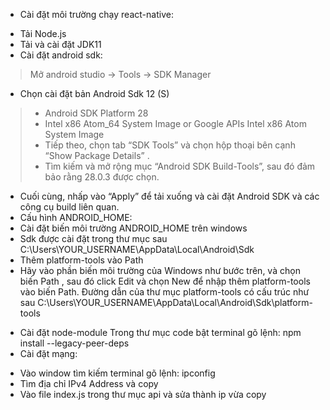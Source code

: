 - Cài đặt môi trường chạy react-native:
+ Tải Node.js
+ Tải và cài đặt JDK11
+ Cài đặt android sdk:
> Mở android studio -> Tools -> SDK Manager
+ Chọn cài đặt bản Android Sdk 12 (S)
> + Android SDK Platform 28
>  + Intel x86 Atom_64 System Image or Google APIs Intel x86 Atom System Image
>  + Tiếp theo, chọn tab “SDK Tools” và chọn hộp thoại bên cạnh “Show Package Details” .
>  + Tìm kiếm và mở rộng mục “Android SDK Build-Tools”, sau đó đảm bảo rằng 28.0.3 được chọn.
+ Cuối cùng, nhấp vào “Apply” để tải xuống và cài đặt Android SDK và các công cụ build liên quan.
+ Cấu hình ANDROID_HOME:
+ Cài đặt biến môi trường ANDROID_HOME trên windows
+ Sdk được cài đặt trong thư mục sau
C:\Users\YOUR_USERNAME\AppData\Local\Android\Sdk
+ Thêm platform-tools vào Path
+ Hãy vào phần biến môi trường của Windows như bước trên, và chọn biến Path , sau đó click Edit và chọn New để nhập thêm platform-tools vào biến Path.
Đường dẫn của thư mục platform-tools có cấu trúc như sau
C:\Users\YOUR_USERNAME\AppData\Local\Android\Sdk\platform-tools
- Cài đặt node-module
Trong thư mục code bật terminal gõ lệnh: npm install --legacy-peer-deps
- Cài đặt mạng:
+ Vào window tìm kiếm terminal gõ lệnh: ipconfig
+ Tìm địa chỉ IPv4 Address và copy
+ Vào file index.js trong thư mục api và sửa thành ip vừa copy
